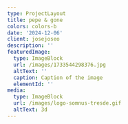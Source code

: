 ```yaml
---
type: ProjectLayout
title: pepe & gone
colors: colors-b
date: '2024-12-06'
client: josejoseo
description: ''
featuredImage:
  type: ImageBlock
  url: /images/1733544298376.jpg
  altText: ''
  caption: Caption of the image
  elementId: ''
media:
  type: ImageBlock
  url: /images/logo-somnus-tresde.gif
  altText: 3d
---
```


